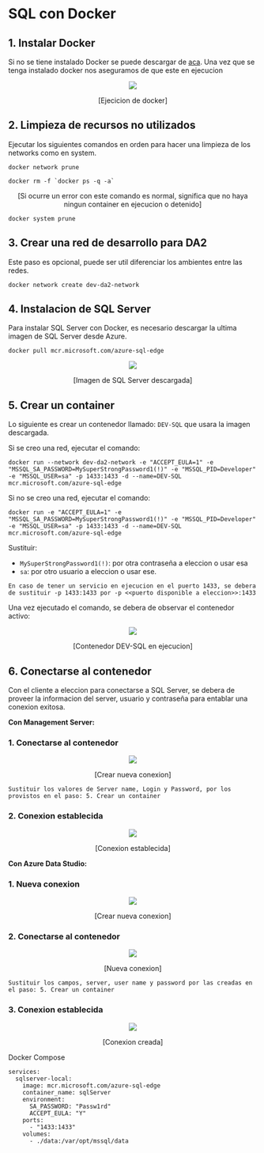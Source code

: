 # SQL con Docker

## 1. Instalar Docker

Si no se tiene instalado Docker se puede descargar de [aca](https://www.docker.com/products/docker-desktop/). Una vez que se tenga instalado docker nos aseguramos de que este en ejecucion

<p align="center">
<img src="./images/image-27.png"/>
</p>

<p align="center">
[Ejecicion de docker]
</p>

## 2. Limpieza de recursos no utilizados

Ejecutar los siguientes comandos en orden para hacer una limpieza de los networks como en system.

```
docker network prune
```

```
docker rm -f `docker ps -q -a`
```

<p align="center">
[Si ocurre un error con este comando es normal, significa que no haya ningun container en ejecucion o detenido]
</p>

```
docker system prune
```

## 3. Crear una red de desarrollo para DA2

Este paso es opcional, puede ser util diferenciar los ambientes entre las redes.

```
docker network create dev-da2-network
```

## 4. Instalacion de SQL Server

Para instalar SQL Server con Docker, es necesario descargar la ultima imagen de SQL Server desde Azure.

```
docker pull mcr.microsoft.com/azure-sql-edge
```

<p align="center">
<img src="./images/image-28.png"/>
</p>

<p align="center">
[Imagen de SQL Server descargada]
</p>

## 5. Crear un container

Lo siguiente es crear un contenedor llamado: `DEV-SQL` que usara la imagen descargada.

Si se creo una red, ejecutar el comando:

```
docker run --network dev-da2-network -e "ACCEPT_EULA=1" -e "MSSQL_SA_PASSWORD=MySuperStrongPassword1(!)" -e "MSSQL_PID=Developer" -e "MSSQL_USER=sa" -p 1433:1433 -d --name=DEV-SQL mcr.microsoft.com/azure-sql-edge
```

Si no se creo una red, ejecutar el comando:

```
docker run -e "ACCEPT_EULA=1" -e "MSSQL_SA_PASSWORD=MySuperStrongPassword1(!)" -e "MSSQL_PID=Developer" -e "MSSQL_USER=sa" -p 1433:1433 -d --name=DEV-SQL mcr.microsoft.com/azure-sql-edge
```

Sustituir:

- `MySuperStrongPassword1(!)`: por otra contraseña a eleccion o usar esa
- `sa`: por otro usuario a eleccion o usar ese.

```
En caso de tener un servicio en ejecucion en el puerto 1433, se debera de sustituir -p 1433:1433 por -p <<puerto disponible a eleccion>>:1433
```

Una vez ejecutado el comando, se debera de observar el contenedor activo:

<p align="center">
<img src="./images/image-29.png"/>
</p>

<p align="center">
[Contenedor DEV-SQL en ejecucion]
</p>

## 6. Conectarse al contenedor

Con el cliente a eleccion para conectarse a SQL Server, se debera de proveer la informacion del server, usuario y contraseña para entablar una conexion exitosa.

**Con Management Server:**

### 1. Conectarse al contenedor

<p align="center">
<img src="./images/image-33.png"/>
</p>

<p align="center">
[Crear nueva conexion]
</p>

```
Sustituir los valores de Server name, Login y Password, por los provistos en el paso: 5. Crear un container
```

### 2. Conexion establecida

<p align="center">
<img src="./images/image-34.png"/>
</p>

<p align="center">
[Conexion establecida]
</p>

**Con Azure Data Studio:**

### 1. Nueva conexion

<p align="center">
<img src="./images/image-30.png"/>
</p>

<p align="center">
[Crear nueva conexion]
</p>

### 2. Conectarse al contenedor

<p align="center">
<img src="./images/image-31.png"/>
</p>

<p align="center">
[Nueva conexion]
</p>

```
Sustituir los campos, server, user name y password por las creadas en el paso: 5. Crear un container
```

### 3. Conexion establecida

<p align="center">
<img src="./images/image-32.png"/>
</p>

<p align="center">
[Conexion creada]
</p>

Docker Compose
```
services:
  sqlserver-local:
    image: mcr.microsoft.com/azure-sql-edge
    container_name: sqlServer
    environment:
      SA_PASSWORD: "Passw1rd"
      ACCEPT_EULA: "Y"
    ports:
      - "1433:1433"
    volumes:
      - ./data:/var/opt/mssql/data
```


